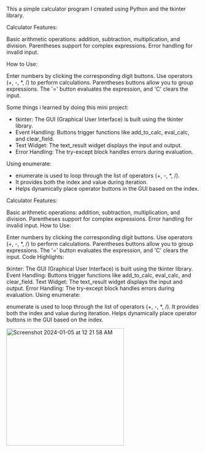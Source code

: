 This a simple calculator program I created using Python and the tkinter library. 

Calculator Features:

Basic arithmetic operations: addition, subtraction, multiplication, and division.
Parentheses support for complex expressions.
Error handling for invalid input.

How to Use:

Enter numbers by clicking the corresponding digit buttons.
Use operators (+, -, *, /) to perform calculations.
Parentheses buttons allow you to group expressions.
The '=' button evaluates the expression, and 'C' clears the input.

Some things i learned by doing this mini project:

- tkinter: The GUI (Graphical User Interface) is built using the tkinter library.
- Event Handling: Buttons trigger functions like add_to_calc, eval_calc, and clear_field.
- Text Widget: The text_result widget displays the input and output.
- Error Handling: The try-except block handles errors during evaluation.

Using enumerate:
- enumerate is used to loop through the list of operators (+, -, *, /).
- It provides both the index and value during iteration.
- Helps dynamically place operator buttons in the GUI based on the index.

Calculator Features:

Basic arithmetic operations: addition, subtraction, multiplication, and division.
Parentheses support for complex expressions.
Error handling for invalid input.
How to Use:

Enter numbers by clicking the corresponding digit buttons.
Use operators (+, -, *, /) to perform calculations.
Parentheses buttons allow you to group expressions.
The '=' button evaluates the expression, and 'C' clears the input.
Code Highlights:

tkinter: The GUI (Graphical User Interface) is built using the tkinter library.
Event Handling: Buttons trigger functions like add_to_calc, eval_calc, and clear_field.
Text Widget: The text_result widget displays the input and output.
Error Handling: The try-except block handles errors during evaluation.
Using enumerate:

enumerate is used to loop through the list of operators (+, -, *, /).
It provides both the index and value during iteration.
Helps dynamically place operator buttons in the GUI based on the index.

<img width="306" alt="Screenshot 2024-01-05 at 12 21 58 AM" src="https://github.com/Jcamaran/Python-Projects-Practice/assets/128087254/5bf382c5-fe2f-45b6-9415-176aeb8925ee">
